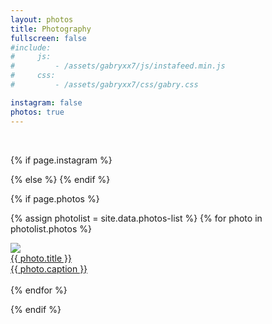 ```yaml
---
layout: photos
title: Photography
fullscreen: false
#include:
#     js:
#         - /assets/gabryxx7/js/instafeed.min.js
#     css: 
#         - /assets/gabryxx7/css/gabry.css 

instagram: false
photos: true
---
```


 <div class="columns">
    <div id="instafeed">
    <hy-img data-ignore>
        <span class="loading" slot="loading">
            <span class="icon-cog"></span>
        </span>
        <br/>
    </hy-img>

{% if page.instagram %}
<script type="text/javascript">
    // $("#instafeed").attr("test","ciao");
    var feed = new Instafeed({
        target: 'instafeed',
        get: 'user',
        sortBy: 'most-recent',
        resolution: 'standard_resolution',
        userId: '{{ site.instagram.user_id }}',
        accessToken: '{{ site.instagram.access_token }}',
        clientId: '{{ site.instagram.client_id }}',
        limit: '100',
        template: {% raw %}"<article class='project-card'> <div class='project-card-img img'><img data-ignore src='{{image}}' loading='lazy'></img></div><a href='{{link}}' class='no-hover no-print-link project-card-caption'><div class='img-title'>  </div> <div class='img-descr'> {{caption}} </div> </a></article>"{% endraw %},
        success: function(response){
            $("#instafeed hy-img").remove();
            console.log("Instafeed.js response", response);
        }
    });
    feed.run();
</script>
{% else %}
    <script type="text/javascript">
        $("#instafeed hy-img").remove();
    </script>
{% endif %}

{% if page.photos %}

{% assign photolist = site.data.photos-list %}
{% for photo in photolist.photos %}
    <article class='project-card'>
        <div class='project-card-img img'>
            <img data-ignore src='{{ photolist.preview_folder }}{{ photo.file }}' loading='lazy'/>
        </div>
        <a href='{{ photo.url }}' class='no-hover no-print-link project-card-caption'>
            <div class='img-title'> {{ photo.title }}</div>
            <div class='img-descr'> {{ photo.caption }} </div>
        </a>
    </article>        
{% endfor %}
    
{% endif %}
    </div>
</div>
